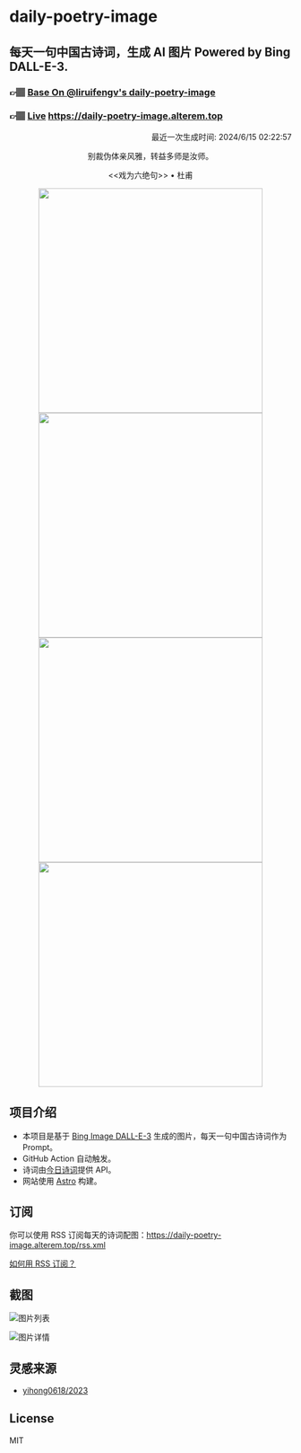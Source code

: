 
# daily-poetry-image

## 每天一句中国古诗词，生成 AI 图片 Powered by Bing DALL-E-3.

### 👉🏽 [Base On @liruifengv's daily-poetry-image](https://github.com/liruifengv/daily-poetry-image)

### 👉🏽 [Live](https://daily-poetry-image.alterem.top/) https://daily-poetry-image.alterem.top

<p align="right">
  最近一次生成时间: 2024/6/15 02:22:57
</p>
<p align="center">
别裁伪体亲风雅，转益多师是汝师。
</p>
<p align="center">
<<戏为六绝句>> • 杜甫
</p>
<p align="center">
<img src="https://tse3.mm.bing.net/th/id/OIG3.h2yf3VXzZCi6OLtAyGzH" height="400" width="400" />
<img src="https://tse1.mm.bing.net/th/id/OIG3.hLuRQuVRhIlNL1bqUYVx" height="400" width="400" />
<img src="https://tse2.mm.bing.net/th/id/OIG3.YtlwzSzA4GC3PDQCRG8W" height="400" width="400" />
<img src="https://tse1.mm.bing.net/th/id/OIG3.hyM1yalkGQ4BKfPmH8SM" height="400" width="400" />
</p>

## 项目介绍

-   本项目是基于 [Bing Image DALL-E-3](https://www.bing.com/images/create) 生成的图片，每天一句中国古诗词作为 Prompt。
-   GitHub Action 自动触发。
-   诗词由[今日诗词](https://www.jinrishici.com/)提供 API。
-   网站使用 [Astro](https://astro.build) 构建。

## 订阅

你可以使用 RSS 订阅每天的诗词配图：https://daily-poetry-image.alterem.top/rss.xml

[如何用 RSS 订阅？](https://zhuanlan.zhihu.com/p/55026716)

## 截图

![图片列表](./screenshots/Snipaste_2023-12-28_21-00-26.png)

![图片详情](./screenshots/Snipaste_2023-12-28_21-00-53.png)

## 灵感来源

-   [yihong0618/2023](https://github.com/yihong0618/2023)

## License

MIT

